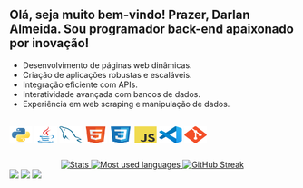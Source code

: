 ## Olá, seja muito bem-vindo! Prazer, Darlan Almeida. Sou programador back-end apaixonado por inovação!

- Desenvolvimento de páginas web dinâmicas.
- Criação de aplicações robustas e escaláveis.
- Integração eficiente com APIs.
- Interatividade avançada com bancos de dados.
- Experiência em web scraping e manipulação de dados.


<div style="display: inline_block"><br>
  <img align="center" alt="dan-Python" height="30" width="40" src="https://raw.githubusercontent.com/devicons/devicon/master/icons/python/python-original.svg">  
  <img align="center" alt="dan-mysql" height="30" width="40" src="https://raw.githubusercontent.com/devicons/devicon/master/icons/java/java-original.svg">
  <img align="center" alt="dan-mysql" height="30" width="40" src="https://raw.githubusercontent.com/devicons/devicon/master/icons/mysql/mysql-original.svg">
  <img align="center" alt="dan-html" height="30" width="40" src="https://raw.githubusercontent.com/devicons/devicon/master/icons/html5/html5-original.svg">
  <img align="center" alt="dan-css3" height="30" width="40" src="https://raw.githubusercontent.com/devicons/devicon/master/icons/css3/css3-original.svg">
  <img align="center" alt="dan-javascript" height="30" width="40" src="https://raw.githubusercontent.com/devicons/devicon/master/icons/javascript/javascript-original.svg">
  <img align="center" alt="dan-vscode" height="30" width="40" src="https://raw.githubusercontent.com/devicons/devicon/master/icons/vscode/vscode-original.svg">
  <img align="center" alt="dan-git" height="30" width="40" src="https://raw.githubusercontent.com/devicons/devicon/master/icons/git/git-original.svg">
  
</div>
  
  ##

<div align="center">
	<a href="https://github.com/Darlan-Almeida?tab=repositories">
		<img height="150em" src="https://github-readme-stats.vercel.app/api?username=Darlan-Almeida&show_icons=true&theme=gruvbox&include_all_commits=true&count_private=true" alt="Stats">
		<img height="150em" src="https://github-readme-stats.vercel.app/api/top-langs/?username=Darlan-Almeida&layout=compact&langs_count=7&theme=gruvbox" alt="Most used languages">
		<img height="150em" src="https://github-readme-streak-stats.herokuapp.com/?user=Darlan-Almeida&theme=dark&background=282828&border=e4e2e2&stroke=555555&ring=d8a52e&currStreakLabel=fd8019&sideNums=8ec07c&sideLabels=8ec07c&currStreakNum=8ec07c" alt="GitHub Streak">
	</a>
</div>



<div> 
  <a href = "mailto:adarlan748@gmail.com"><img src="https://img.shields.io/badge/-Gmail-%23333?style=for-the-badge&logo=gmail&logoColor=red" target="_blank"></a>
  <a href="https://www.linkedin.com/in/darlan-almeida-92251a232/" target="_blank"><img src="https://img.shields.io/badge/-LinkedIn-%230077B5?style=for-the-badge&logo=linkedin&logoColor=white" target="_blank"></a>
  <a href="https://darlan-almeida.github.io/portifolio/" target="_blank"><img src="https://img.shields.io/badge/Google_chrome-4285F4?style=for-the-badge&logo=Google-chrome&logoColor=white" target="_blank"></a> 
  
</div>
